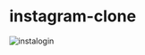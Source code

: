 # instagram-clone

![instalogin](https://github.com/ferdisefaduzgun/instagram-clone/assets/76045185/1d2acae8-0dcb-470e-bdeb-65f69d3c6c45)
